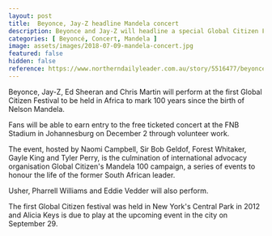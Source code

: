 ```yaml
---
layout: post
title:  Beyonce, Jay-Z headline Mandela concert
description: Beyonce and Jay-Z will headline a special Global Citizen Festival in honor of Nelson Mandela.
categories: [ Beyoncé, Concert, Mandela ]
image: assets/images/2018-07-09-mandela-concert.jpg
featured: false
hidden: false
reference: https://www.northerndailyleader.com.au/story/5516477/beyonce-jay-z-headline-mandela-concert/?cs=36
---
```

Beyonce, Jay-Z, Ed Sheeran and Chris Martin will perform at the first Global Citizen Festival to be held in Africa to mark 100 years since the birth of Nelson Mandela.

Fans will be able to earn entry to the free ticketed concert at the FNB Stadium in Johannesburg on December 2 through volunteer work.

The event, hosted by Naomi Campbell, Sir Bob Geldof, Forest Whitaker, Gayle King and Tyler Perry, is the culmination of international advocacy organisation Global Citizen's Mandela 100 campaign, a series of events to honour the life of the former South African leader.

Usher, Pharrell Williams and Eddie Vedder will also perform.

The first Global Citizen festival was held in New York's Central Park in 2012 and Alicia Keys is due to play at the upcoming event in the city on September 29.
